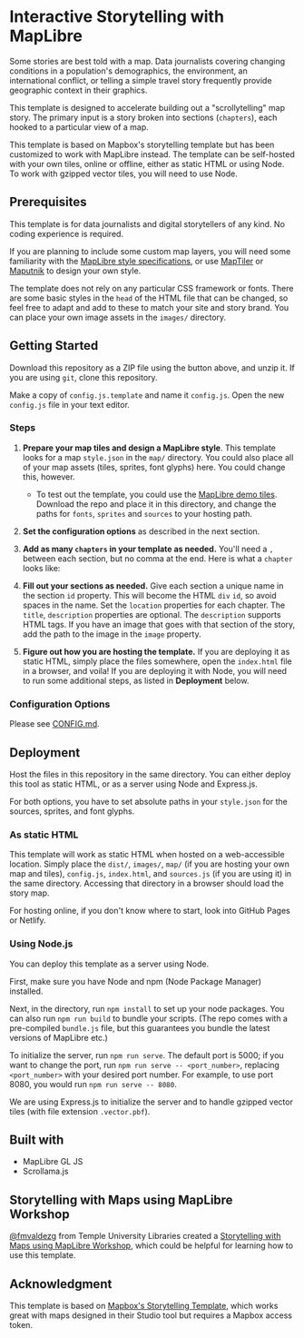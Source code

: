 # Interactive Storytelling with MapLibre
Some stories are best told with a map. Data journalists covering changing conditions in a population's demographics, the environment, an international conflict, or telling a simple travel story frequently provide geographic context in their graphics.

This template is designed to accelerate building out a "scrollytelling" map story. The primary input is a story broken into sections (`chapters`), each hooked to a particular view of a map.

This template is based on Mapbox's storytelling template but has been customized to work with MapLibre instead. The template can be self-hosted with your own tiles, online or offline, either as static HTML or using Node. To work with gzipped vector tiles, you will need to use Node.

## Prerequisites
This template is for data journalists and digital storytellers of any kind. No coding experience is required. 

If you are planning to include some custom map layers, you will need some familiarity with the [MapLibre style specifications](https://maplibre.org/maplibre-gl-js-docs/style-spec/), or use [MapTiler](https://www.maptiler.com/) or [Maputnik](https://github.com/maputnik) to design your own style.

The template does not rely on any particular CSS framework or fonts. There are some basic styles in the `head` of the HTML file that can be changed, so feel free to adapt and add to these to match your site and story brand. You can place your own image assets in the `images/` directory.

## Getting Started

Download this repository as a ZIP file using the button above, and unzip it. If you are using `git`, clone this repository.

Make a copy of `config.js.template` and name it `config.js`. Open the new `config.js` file in your text editor.

### Steps

1. **Prepare your map tiles and design a MapLibre style**. This template looks for a map `style.json` in the `map/` directory. You could also place all of your map assets (tiles, sprites, font glyphs) here. You could change this, however. 

   * To test out the template, you could use the [MapLibre demo tiles](https://github.com/maplibre/demotiles). Download the repo and place it in this directory, and change the paths for `fonts`, `sprites` and `sources` to your hosting path.

2. **Set the configuration options** as described in the next section. 

3. **Add as many `chapters` in your template as needed.** You'll need a `,` between each section, but no comma at the end. Here is what a `chapter` looks like:

4. **Fill out your sections as needed.**  Give each section a unique name in the section `id` property. This will become the HTML `div` `id`, so avoid spaces in the name. Set the `location` properties for each chapter. The `title`, `description` properties are optional. The `description` supports HTML tags. If you have an image that goes with that section of the story, add the path to the image in the `image` property.

5. **Figure out how you are hosting the template.** If you are deploying it as static HTML, simply place the files somewhere, open the `index.html` file in a browser, and voila! If you are deploying it with Node, you will need to run some additional steps, as listed in **Deployment** below.

### Configuration Options

Please see [CONFIG.md](CONFIG.md).

## Deployment

Host the files in this repository in the same directory. You can either deploy this tool as static HTML, or as a server using Node and Express.js.

For both options, you have to set absolute paths in your `style.json` for the sources, sprites, and font glyphs. 

### As static HTML

This template will work as static HTML when hosted on a web-accessible location. Simply place the `dist/`, `images/`, `map/` (if you are hosting your own map and tiles), `config.js`, `index.html`, and `sources.js` (if you are using it) in the same directory. Accessing that directory in a browser should load the story map.

For hosting online, if you don't know where to start, look into GitHub Pages or Netlify.

### Using Node.js

You can deploy this template as a server using Node. 

First, make sure you have Node and npm (Node Package Manager) installed.

Next, in the directory, run `npm install` to set up your node packages. You can also run `npm run build` to bundle your scripts. (The repo comes with a pre-compiled `bundle.js` file, but this guarantees you bundle the latest versions of MapLibre etc.)

To initialize the server, run `npm run serve`. The default port is 5000; if you want to change the port, run `npm run serve -- <port_number>`, replacing `<port_number>` with your desired port number. For example, to use port 8080, you would run `npm run serve -- 8080`.

We are using Express.js to initialize the server and to handle gzipped vector tiles (with file extension `.vector.pbf`).

## Built with

- MapLibre GL JS
- Scrollama.js

## Storytelling with Maps using MapLibre Workshop

[@fmvaldezg](https://github.com/fmvaldezg) from Temple University Libraries created a [Storytelling with Maps using MapLibre Workshop](https://github.com/fmvaldezg/storytelling_maplibre_workshop), which could be helpful for learning how to use this template.

## Acknowledgment

This template is based on [Mapbox's Storytelling Template](https://github.com/mapbox/storytelling), which works great with maps designed in their Studio tool but requires a Mapbox access token.